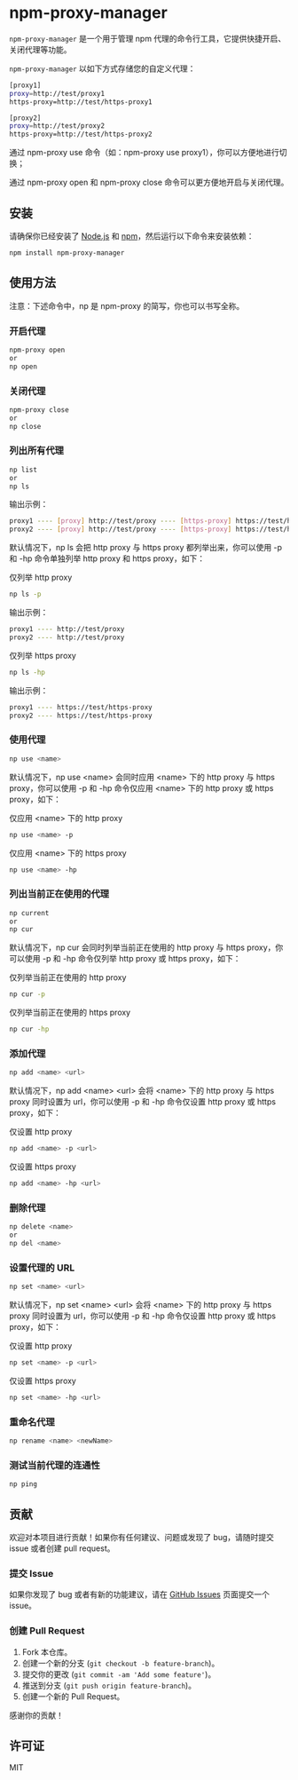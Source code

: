 # npm-proxy-manager

`npm-proxy-manager` 是一个用于管理 npm 代理的命令行工具，它提供快捷开启、关闭代理等功能。

`npm-proxy-manager` 以如下方式存储您的自定义代理：

```sh
[proxy1]
proxy=http://test/proxy1
https-proxy=http://test/https-proxy1

[proxy2]
proxy=http://test/proxy2
https-proxy=http://test/https-proxy2
```

通过 npm-proxy use 命令（如：npm-proxy use proxy1），你可以方便地进行切换；

通过 npm-proxy open 和 npm-proxy close 命令可以更方便地开启与关闭代理。

## 安装

请确保你已经安装了 [Node.js](https://nodejs.org/) 和 [npm](https://www.npmjs.com/)，然后运行以下命令来安装依赖：

```sh
npm install npm-proxy-manager
```

## 使用方法

注意：下述命令中，np 是 npm-proxy 的简写，你也可以书写全称。

### 开启代理

```sh
npm-proxy open
or
np open
```

### 关闭代理

```sh
npm-proxy close
or
np close
```

### 列出所有代理

```sh
np list
or
np ls
```

输出示例：

```sh
proxy1 ---- [proxy] http://test/proxy ---- [https-proxy] https://test/https-proxy
proxy2 ---- [proxy] http://test/proxy ---- [https-proxy] https://test/https-proxy
```

默认情况下，np ls 会把 http proxy 与 https proxy 都列举出来，你可以使用 -p 和 -hp 命令单独列举 http proxy 和 https proxy，如下：

仅列举 http proxy

```sh
np ls -p
```

输出示例：

```sh
proxy1 ---- http://test/proxy
proxy2 ---- http://test/proxy
```

仅列举 https proxy

```sh
np ls -hp
```

输出示例：

```sh
proxy1 ---- https://test/https-proxy
proxy2 ---- https://test/https-proxy
```

### 使用代理

```sh
np use <name>
```

默认情况下，np use \<name> 会同时应用 \<name> 下的 http proxy 与 https proxy，你可以使用 -p 和 -hp 命令仅应用 \<name> 下的 http proxy 或 https proxy，如下：

仅应用 \<name> 下的 http proxy

```sh
np use <name> -p
```

仅应用 \<name> 下的 https proxy

```sh
np use <name> -hp
```

### 列出当前正在使用的代理

```sh
np current
or
np cur
```

默认情况下，np cur 会同时列举当前正在使用的 http proxy 与 https proxy，你可以使用 -p 和 -hp 命令仅列举 http proxy 或 https proxy，如下：

仅列举当前正在使用的 http proxy

```sh
np cur -p
```

仅列举当前正在使用的 https proxy

```sh
np cur -hp
```

### 添加代理

```sh
np add <name> <url>
```

默认情况下，np add \<name> \<url> 会将 \<name> 下的 http proxy 与 https proxy 同时设置为 url，你可以使用 -p 和 -hp 命令仅设置 http proxy 或 https proxy，如下：

仅设置 http proxy

```sh
np add <name> -p <url>
```

仅设置 https proxy

```sh
np add <name> -hp <url>
```

### 删除代理

```sh
np delete <name>
or
np del <name>
```

### 设置代理的 URL

```sh
np set <name> <url>
```

默认情况下，np set \<name> \<url> 会将 \<name> 下的 http proxy 与 https proxy 同时设置为 url，你可以使用 -p 和 -hp 命令仅设置 http proxy 或 https proxy，如下：

仅设置 http proxy

```sh
np set <name> -p <url>
```

仅设置 https proxy

```sh
np set <name> -hp <url>
```

### 重命名代理

```sh
np rename <name> <newName>
```

### 测试当前代理的连通性

```sh
np ping
```

## 贡献

欢迎对本项目进行贡献！如果你有任何建议、问题或发现了 bug，请随时提交 issue 或者创建 pull request。

### 提交 Issue

如果你发现了 bug 或者有新的功能建议，请在 [GitHub Issues](https://github.com/jsdegithub/npm-proxy/issues) 页面提交一个 issue。

### 创建 Pull Request

1. Fork 本仓库。
2. 创建一个新的分支 (`git checkout -b feature-branch`)。
3. 提交你的更改 (`git commit -am 'Add some feature'`)。
4. 推送到分支 (`git push origin feature-branch`)。
5. 创建一个新的 Pull Request。

感谢你的贡献！

## 许可证

MIT
